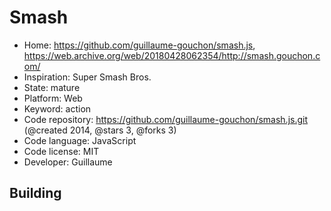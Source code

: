 # Smash

- Home: https://github.com/guillaume-gouchon/smash.js, https://web.archive.org/web/20180428062354/http://smash.gouchon.com/
- Inspiration: Super Smash Bros.
- State: mature
- Platform: Web
- Keyword: action
- Code repository: https://github.com/guillaume-gouchon/smash.js.git (@created 2014, @stars 3, @forks 3)
- Code language: JavaScript
- Code license: MIT
- Developer: Guillaume

## Building
